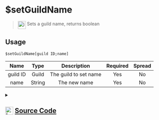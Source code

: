# $setGuildName
> <img align="top" src="https://upload.wikimedia.org/wikipedia/commons/thumb/e/e4/Infobox_info_icon.svg/160px-Infobox_info_icon.svg.png?20150409153300" alt="image" width="25" height="auto"> Sets a guild name, returns boolean
## Usage
```
$setGuildName[guild ID;name]
```
| Name | Type | Description | Required | Spread
| :---: | :---: | :---: | :---: | :---: |
guild ID | Guild | The guild to set name | Yes | No
name | String | The new name | Yes | No
<details>
<summary>
    
## <img align="top" src="https://cdn4.iconfinder.com/data/icons/iconsimple-logotypes/512/github-512.png" alt="image" width="25" height="auto">  [Source Code](https://github.com/tryforge/ForgeScript-V2/blob/main/src/native/setGuildName.ts)
    
</summary>
    
```ts
import { ArgType, NativeFunction, Return } from "../structures"

export default new NativeFunction({
    name: "$setGuildName",
    version: "1.0.0",
    description: "Sets a guild name, returns boolean",
    unwrap: true,
    args: [
        {
            name: "guild ID",
            rest: false,
            type: ArgType.Guild,
            required: true,
            description: "The guild to set name",
        },
        {
            name: "name",
            description: "The new name",
            rest: false,
            required: true,
            type: ArgType.String,
        },
    ],
    brackets: true,
    async execute(ctx, [guild, name]) {
        return Return.success((await guild.setName(name).catch(() => false)) !== false)
    },
})

```
    
</details>